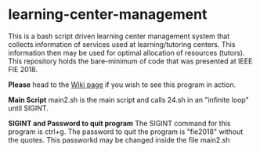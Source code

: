 # learning-center-management
This is a bash script driven learning center management system that collects information of services used at learning/tutoring centers.  This information then may be used for optimal allocation of resources (tutors).  This repository holds the bare-minimum of code that was presented at IEEE FIE 2018.

**Please** head to the [Wiki page](https://github.com/dnaneet/learning-center-management/wiki) if you wish to see this program in action.

**Main Script**
main2.sh is the main script and calls 24.sh in an "infinite loop" until SIGINT.

**SIGINT and Password to quit program**
The SIGINT command for this program is ctrl+g.  The password to quit the program is "fie2018" without the quotes.  This passworkd may be changed inside the file main2.sh
